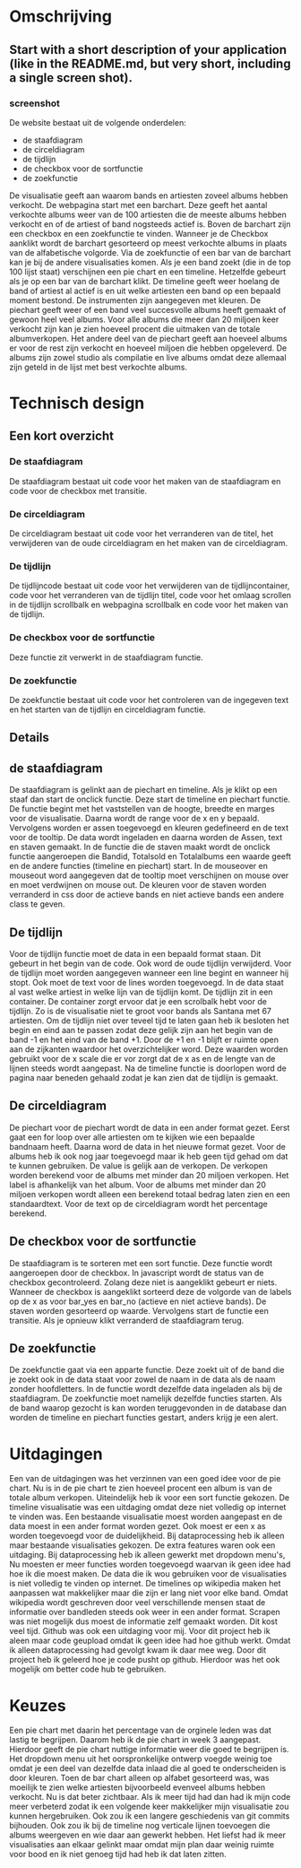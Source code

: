 # Omschrijving

## Start with a short description of your application (like in the README.md, but very short, including a single screen shot).

### screenshot

De website bestaat uit de volgende onderdelen:
 -  de staafdiagram
 -  de circeldiagram
 -  de tijdlijn
 -  de checkbox voor de sortfunctie
 -  de zoekfunctie

De visualisatie geeft aan waarom bands en artiesten zoveel albums hebben verkocht. De webpagina start met een barchart. Deze geeft het aantal verkochte albums weer van de 100 artiesten die de meeste albums hebben verkocht en of de artiest of band nogsteeds actief is. Boven de barchart zijn een checkbox en een zoekfunctie te vinden. Wanneer je de Checkbox aanklikt wordt de barchart gesorteerd op meest verkochte albums in plaats van de alfabetische volgorde. Via de zoekfunctie of een bar van de barchart kan je bij de andere visualisaties komen. Als je een band zoekt (die in de top 100 lijst staat) verschijnen een pie chart en een timeline. Hetzelfde gebeurt als je op een bar van de barchart klikt. De timeline geeft weer hoelang de band of artiest al actief is en uit welke artiesten een band op een bepaald moment bestond. De instrumenten zijn aangegeven met kleuren. De piechart geeft weer of een band veel succesvolle albums heeft gemaakt of gewoon heel veel albums. Voor alle albums die meer dan 20 miljoen keer verkocht zijn kan je zien hoeveel procent die uitmaken van de totale albumverkopen. Het andere deel van de piechart geeft aan hoeveel albums er voor de rest zijn verkocht en hoeveel miljoen die hebben opgeleverd. De albums zijn zowel studio als compilatie en live albums omdat deze allemaal zijn geteld in de lijst met best verkochte albums.

# Technisch design
 
## Een kort overzicht
 
### De staafdiagram
De staafdiagram bestaat uit code voor het maken van de staafdiagram en code voor de checkbox met transitie.
 
### De circeldiagram
De circeldiagram bestaat uit code voor het verranderen van de titel, het verwijderen van de oude circeldiagram en het maken van de      circeldiagram.
 
### De tijdlijn
De tijdlijncode bestaat uit code voor het verwijderen van de tijdlijncontainer, code voor het verranderen van de tijdlijn titel, code voor het omlaag scrollen in de tijdlijn scrollbalk en webpagina scrollbalk en code voor het maken van de tijdlijn.
 
### De checkbox voor de sortfunctie
Deze functie zit verwerkt in de staafdiagram functie.
 
### De zoekfunctie
De zoekfunctie bestaat uit code voor het controleren van de ingegeven text en het starten van de tijdlijn en circeldiagram functie.
  
## Details

## de staafdiagram

De staafdiagram is gelinkt aan de piechart en timeline. Als je klikt op een staaf dan start de onclick functie. Deze start de timeline en piechart functie. 
De functie begint met het vaststellen van de hoogte, breedte en marges voor de visualisatie. Daarna wordt de range voor de x en y bepaald. Vervolgens worden er assen toegevoegd en kleuren gedefineerd en de text voor de tooltip. De data wordt ingeladen en daarna worden de Assen, text en staven gemaakt. In de functie die de staven maakt wordt de onclick functie aangeroepen die Bandid, Totalsold en Totalalbums een waarde geeft en de andere functies (timeline en piechart) start. In de mouseover en mouseout word aangegeven dat de tooltip moet verschijnen on mouse over en moet verdwijnen on mouse out. De kleuren voor de staven worden verranderd in css door de actieve bands en niet actieve bands een andere class te geven.

## De tijdlijn

Voor de tijdlijn functie moet de data in een bepaald format staan. Dit gebeurt in het begin van de code. Ook word de oude tijdlijn verwijderd. Voor de tijdlijn moet worden aangegeven wanneer een line begint en wanneer hij stopt. Ook moet de text voor de lines worden toegevoegd. In de data staat al vast welke artiest in welke lijn van de tijdlijn komt. De tijdlijn zit in een container. De container zorgt ervoor dat je een scrolbalk hebt voor de tijdlijn. Zo is de visualisatie niet te groot voor bands als Santana met 67 artiesten.
Om de tijdlijn niet over teveel tijd te laten gaan heb ik besloten het begin en eind aan te passen zodat deze gelijk zijn aan het begin van de band -1 en het eind van de band +1. Door de +1 en -1 blijft er ruimte open aan de zijkanten waardoor het overzichtelijker word. Deze waarden worden gebruikt voor de x scale die er vor zorgt dat de x as en de lengte van de lijnen steeds wordt aangepast. Na de timeline functie is doorlopen word de pagina naar beneden gehaald zodat je kan zien dat de tijdlijn is gemaakt.

## De circeldiagram

De piechart voor de piechart wordt de data in een ander format gezet. Eerst gaat een for loop over alle artiesten om te kijken wie een bepaalde bandnaam heeft. Daarna word de data in het nieuwe format gezet. Voor de albums heb ik ook nog jaar toegevoegd maar ik heb geen tijd gehad om dat te kunnen gebruiken. De value is gelijk aan de verkopen. De verkopen worden berekend voor de albums met minder dan 20 miljoen verkopen. Het label is afhankelijk van het album. Voor de albums met minder dan 20 miljoen verkopen wordt alleen een berekend totaal bedrag laten zien en een standaardtext. Voor de text op de circeldiagram wordt het percentage berekend.

## De checkbox voor de sortfunctie

De staafdiagram is te sorteren met een sort functie. Deze functie wordt aangeroepen door de checkbox. In javascript wordt de status van de checkbox gecontroleerd. Zolang deze niet is aangeklikt gebeurt er niets. Wanneer de checkbox is aangeklikt sorteerd deze de volgorde van de labels op de x as voor bar_yes en bar_no (actieve en niet actieve bands). De staven worden gesorteerd op waarde. Vervolgens start de functie een transitie. Als je opnieuw klikt verranderd de staafdiagram terug.

## De zoekfunctie

De zoekfunctie gaat via een apparte functie. Deze zoekt uit of de band die je zoekt ook in de data staat voor zowel de naam in de data als de naam zonder hoofdletters. In de functie wordt dezelfde data ingeladen als bij de staafdiagram. De zoekfunctie moet namelijk dezelfde functies starten. Als de band waarop gezocht is kan worden teruggevonden in de database dan worden de timeline en piechart functies gestart, anders krijg je een alert. 

# Uitdagingen

Een van de uitdagingen was het verzinnen van een goed idee voor de pie chart. Nu is in de pie chart te zien hoeveel procent een album is van de totale album verkopen. 
Uiteindelijk heb ik voor een sort functie gekozen. 
De timeline visualisatie was een uitdaging omdat deze niet volledig op internet te vinden was. Een bestaande visualisatie moest worden aangepast en de data moest in een ander format worden gezet. Ook moest er een x as worden toegevoegd voor de duidelijkheid. Bij dataprocessing heb ik alleen maar bestaande visualisaties gekozen. 
De extra features waren ook een uitdaging. Bij dataprocessing heb ik alleen gewerkt met dropdown menu's, Nu moesten er meer functies worden toegevoegd waarvan ik geen idee had hoe ik die moest maken. 
De data die ik wou gebruiken voor de visualisaties is niet volledig te vinden op internet. De timelines op wikipedia maken het aanpassen wat makkelijker maar die zijn er lang niet voor elke band. Omdat wikipedia wordt geschreven door veel verschillende mensen staat de informatie over bandleden steeds ook weer in een ander format. Scrapen was niet mogelijk dus moest de informatie zelf gemaakt worden. Dit kost veel tijd.
Github was ook een uitdaging voor mij. Voor dit project heb ik aleen maar code geupload omdat ik geen idee had hoe github werkt. Omdat ik alleen dataprocessing had gevolgt kwam ik daar mee weg. Door dit project heb ik geleerd hoe je code pusht op github. Hierdoor was het ook mogelijk om better code hub te gebruiken.

# Keuzes

Een pie chart met daarin het percentage van de orginele leden was dat lastig te begrijpen. Daarom heb ik de pie chart in week 3 aangepast. Hierdoor geeft de pie chart nuttige informatie weer die goed te begrijpen is.
Het dropdown menu uit het oorspronkelijke ontwerp voegde weinig toe omdat je een deel van dezelfde data inlaad die al goed te onderscheiden is door kleuren. Toen de bar chart alleen op alfabet gesorteerd was, was moeilijk te zien welke artiesten bijvoorbeeld evenveel albums hebben verkocht. Nu is dat beter zichtbaar.
Als ik meer tijd had dan had ik mijn code meer verbeterd zodat ik een volgende keer makkelijker mijn visualisatie zou kunnen hergebruiken. Ook zou ik een langere geschiedenis van git commits bijhouden. Ook zou ik bij de timeline nog verticale lijnen toevoegen die albums weergeven en wie daar aan gewerkt hebben. Het liefst had ik meer visualisaties aan elkaar gelinkt maar omdat mijn plan daar weinig ruimte voor bood en ik niet genoeg tijd had heb ik dat laten zitten.  




